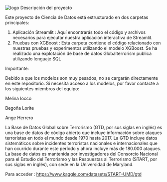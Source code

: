 ![logo](https://github.com/user-attachments/assets/d111f00a-8979-496c-bbfa-6cf31ec27469)
Descripción del proyecto

Este proyecto de Ciencia de Datos está estructurado en dos carpetas principales:
1. Aplicación Streamlit : Aquí encontrarás todo el código y archivos necesarios para ejecutar nuestra aplicación interactiva de Streamlit.
2. Pruebas con XGBoost : Esta carpeta contiene el código relacionado con nuestras pruebas y experimentos utilizando el modelo XGBoost.
Se ha realizado una explotación de base de datos Globalterrorism publica utilizando lenguaje SQL


Importante:

Debido a que los modelos son muy pesados, no se cargarán directamente en este repositorio. Si necesita acceso a los modelos, por favor contacte a los siguientes miembros del equipo:

Melina Iocco

Begoña Lorite

Ange Herrero

La Base de Datos Global sobre Terrorismo (GTD, por sus siglas en inglés) es una base de datos de código abierto que incluye información sobre ataques terroristas en todo el mundo desde 1970 hasta 2017. La GTD incluye datos sistemáticos sobre incidentes terroristas nacionales e internacionales que han ocurrido durante este período y ahora incluye más de 180.000 ataques. La base de datos es mantenida por investigadores del Consorcio Nacional para el Estudio del Terrorismo y las Respuestas al Terrorismo (START, por sus siglas en inglés), con sede en la Universidad de Maryland. 

Para acceder : https://www.kaggle.com/datasets/START-UMD/gtd

